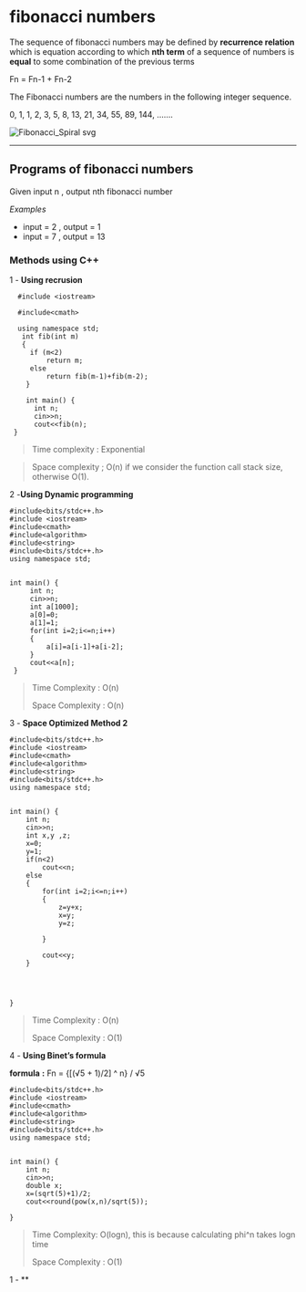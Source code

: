 # fibonacci numbers

The sequence of fibonacci numbers may be defined by **recurrence relation** which is equation according to which **nth term** of a sequence of numbers is **equal** to some combination of the previous terms 

Fn = Fn-1 + Fn-2

The Fibonacci numbers are the numbers in the following integer sequence.

0, 1, 1, 2, 3, 5, 8, 13, 21, 34, 55, 89, 144, …….

![Fibonacci_Spiral svg](https://user-images.githubusercontent.com/115074648/194080268-fbf00d7a-6b9e-47cd-8ba1-680a6d5f2f5f.png)

---

## Programs of fibonacci numbers
Given input n , output nth fibonacci number

*Examples*
- input = 2 , output = 1
- input = 7 , output = 13

### Methods using C++

1 - **Using recrusion**

```
  #include <iostream>

  #include<cmath>
 
  using namespace std;
   int fib(int m)
   {
     if (m<2)
         return m;
     else
         return fib(m-1)+fib(m-2);
    }
 
    int main() {
      int n;
      cin>>n;
      cout<<fib(n);
 }
 ```
 
 > Time complexity : Exponential

> Space complexity ;  O(n) if we consider the function call stack size, otherwise O(1).

2 -**Using Dynamic programming** 
```
#include<bits/stdc++.h>
#include <iostream>
#include<cmath>
#include<algorithm>
#include<string>
#include<bits/stdc++.h>
using namespace std;


int main() {
     int n;
     cin>>n;
     int a[1000];
     a[0]=0;
     a[1]=1;
     for(int i=2;i<=n;i++)
     {
         a[i]=a[i-1]+a[i-2];
     }
     cout<<a[n];
 }
```

> Time Complexity : O(n)
> 
> Space Complexity : O(n)
 
 3 - **Space Optimized Method 2**
 ```
 #include<bits/stdc++.h>
#include <iostream>
#include<cmath>
#include<algorithm>
#include<string>
#include<bits/stdc++.h>
using namespace std;


int main() {
     int n;
     cin>>n;
     int x,y ,z;
     x=0;
     y=1;
     if(n<2)
         cout<<n;
     else
     {
         for(int i=2;i<=n;i++)
         {
             z=y+x;
             x=y;
             y=z;

         }

         cout<<y;
     }




 }
```
> Time Complexity : O(n)
> 
> Space Complexity : O(1)
 
 4 - **Using Binet’s formula**
 
 **formula** **:** Fn = {[(√5 + 1)/2] ^ n} / √5 
 
 ```
 #include<bits/stdc++.h>
#include <iostream>
#include<cmath>
#include<algorithm>
#include<string>
#include<bits/stdc++.h>
using namespace std;


int main() {
     int n;
     cin>>n;
     double x;
     x=(sqrt(5)+1)/2;
     cout<<round(pow(x,n)/sqrt(5));

}
```
> Time Complexity: O(logn), this is because calculating phi^n takes logn time
> 
> Space Complexity : O(1)

1 - **
 
